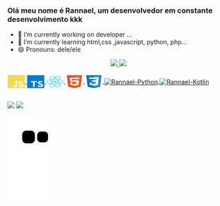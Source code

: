 ### Olá meu nome é Rannael, um desenvolvedor em constante desenvolvimento kkk

- 🔭 I’m currently working on developer ...
- 🌱 I’m currently learning html,css ,javascript, python, php...
- 😄 Pronouns: dele/ele
<div align="center">
  <a href="https://github.com/rannaelsant">
  <img height="200em" src="https://github-readme-stats.vercel.app/api?username=rannaelsant&show_icons=true&theme=merko&include_all_commits=true&count_private=true"/>
  <img height="200em" src="https://github-readme-stats.vercel.app/api/top-langs/?username=rannaelsant&layout=compact&langs_count=7&theme=merko"/>
</div>
<div style="display: inline_block"><br>
  <img align="center" alt="Rannael-Js" height="30" width="40" src="https://raw.githubusercontent.com/devicons/devicon/master/icons/javascript/javascript-plain.svg">
  <img align="center" alt="Rannael-Ts" height="30" width="40" src="https://raw.githubusercontent.com/devicons/devicon/master/icons/typescript/typescript-plain.svg">
  <img align="center" alt="Rannael-React" height="30" width="40" src="https://raw.githubusercontent.com/devicons/devicon/master/icons/react/react-original.svg">
  <img align="center" alt="Rannael-HTML" height="30" width="40" src="https://raw.githubusercontent.com/devicons/devicon/master/icons/html5/html5-original.svg">
  <img align="center" alt="Rannael-CSS" height="30" width="40" src="https://raw.githubusercontent.com/devicons/devicon/master/icons/css3/css3-original.svg">
  <img align="center" alt="Rannael-Python" height="30" width="40" src="https://cdn.jsdelivr.net/gh/devicons/devicon/icons/python/python-original.svg">
  <img align="center" alt="Rannael-Kotlin" height="30" width="40" src="https://cdn.jsdelivr.net/gh/devicons/devicon/icons/kotlin/kotlin-original.svg">
</div>
  
  ##
<div>
  <a href="https://www.linkedin.com/in/rannael-santiago-73484b1a5/" target="_blank"><img src="https://img.shields.io/badge/-LinkedIn-%230077B5?style=for-the-badge&logo=linkedin&logoColor=white" target="_blank"></a>
  <a href = "mailto:rannaelbuglinha321@gmail.com"><img src="https://img.shields.io/badge/-Gmail-%23333?style=for-the-badge&logo=gmail&logoColor=white" target="_blank">
  </a>
  
  ![Snake animation](https://github.com/rannaelsant/rannaelsant/blob/output/github-contribution-grid-snake.svg)
</div>
